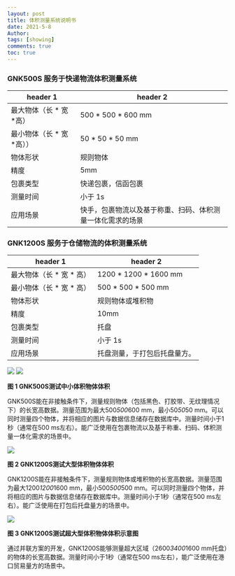 ```yaml
---
layout: post
title: 体积测量系统说明书
date: 2021-5-8
Author:  
tags: [showing]
comments: true
toc: true
---
```


<!-- more -->

### **GNK500S 服务于快递物流体积测量系统**

header 1 | header 2
---|---
最大物体（长 * 宽 *高）| 500 * 500 * 600 mm
最小物体（长 * 宽 *高））| 50 * 50 * 50 mm
物体形状| 规则物体
精度 | 5mm
包裹类型| 快递包裹，信函包裹
测量时间| 小于 1s
应用场景 | 快手，包裹物流以及基于称重、扫码、体积测量一体化需求的场景




### **GNK1200S 服务于仓储物流的体积测量系统**
header 1 | header 2
---|---
最大物体（长 * 宽 * 高）| 1200 * 1200 * 1600 mm
最小物体（长 * 宽 * 高）| 500 * 500 * 500 mm
物体形状|规则物体或堆积物
精度| 10mm
包裹类型| 托盘
测量时间|小于 1s
应用场景| 托盘测量，于打包后托盘量方。



![](http://img.hb.aicdn.com/d1ad8041ee6711290785d69bc27a2c807053534611b82-bL2ScA_fw658)
![](http://img.hb.aicdn.com/259143d418dd5e78e8f6782e0d15e64fadbdbe90432d9-sq2HGz_fw658)

**图 1 GNK500S测试中小体积物体体积**

GNK500S能在非接触条件下，测量规则物体（包括黑色、打胶带、无纹理情况下）的长宽高数据。测量范围为最大500*500*600 mm，最小50*50*50 mm。可以同时测量四个物体，并将相应的图片与数据信息储存在数据库中。测量时间小于1秒（通常在500 ms左右）。能广泛使用在包裹物流以及基于称重、扫码、体积测量一体化需求的场景中。



![](http://img.hb.aicdn.com/988bee3c3293656caf72cc200d8308394225683014319-TPbHGG_fw658)

**图 2 GNK1200S测试大型体积物体体积**

GNK1200S能在非接触条件下，测量规则物体或堆积物的长宽高数据。测量范围为最大1200*1200*1600 mm，最小500*500*500 mm。可以同时测量四个物体，并将相应的图片与数据信息储存在数据库中。测量时间小于1秒（通常在500 ms左右）。能广泛使用在打包后托盘量方的场景中。



![](http://img.hb.aicdn.com/3b49fb75bd20b629ed01043ea4e07696d3b233c95c33e-IShhzu_fw658)

**图 3 GNK1200S测试超大型体积物体体积示意图**

通过并联方案的开发，GNK1200S能够测量超大区域（2600*3400*1600 mm托盘）的物体的长宽高数据。测量时间小于1秒（通常在500 ms左右），能广泛使用在港口贸易量方的场景中。